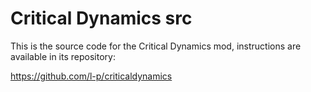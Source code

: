 # Critical Dynamics src
This is the source code for the Critical Dynamics mod, instructions are
available in its repository:

https://github.com/l-p/criticaldynamics
